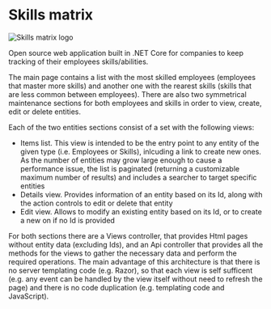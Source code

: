 # Skills matrix

![Skills matrix logo](https://github.com/L3bowski/skills-matrix-client-webpack/blob/master/source/images/skills.png)

Open source web application built in .NET Core for companies to keep tracking of their employees skills/abilities.

The main page contains a list with the most skilled employees (employees that master more skills) and another one with the rearest skills (skills that are less common between employees). There are also two symmetrical maintenance sections for both employees and skills in order to view, create, edit or delete entities.

Each of the two entities sections consist of a set with the following views:

- Items list. This view is intended to be the entry point to any entity of the given type (i.e. Employees or Skills), inlcuding a link to create new ones. As the number of entities may grow large enough to cause a performance issue, the list is paginated (returning a customizable maximum number of results) and includes a searcher to target specific entities
- Details view. Provides information of an entity based on its Id, along with the action controls to edit or delete that entity
- Edit view. Allows to modify an existing entity based on its Id, or to create a new on if no Id is provided

For both sections there are a Views controller, that provides Html pages without entity data (excluding Ids), and an Api controller that provides all the methods for the views to gather the necessary data and perform the required operations. The main advantage of this architecture is that there is no server templating code (e.g. Razor), so that each view is self sufficent (e.g. any event can be handled by the view itself without need to refresh the page) and there is no code duplication (e.g. templating code and JavaScript).
